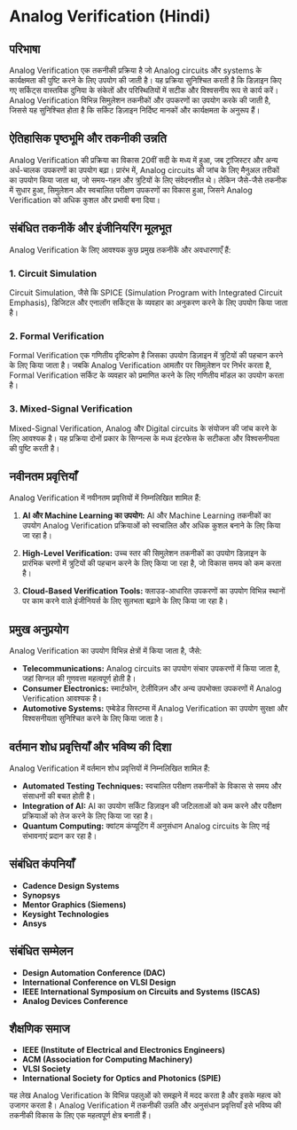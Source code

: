 # Analog Verification (Hindi)

## परिभाषा
Analog Verification एक तकनीकी प्रक्रिया है जो Analog circuits और systems के कार्यक्षमता की पुष्टि करने के लिए उपयोग की जाती है। यह प्रक्रिया सुनिश्चित करती है कि डिज़ाइन किए गए सर्किट्स वास्तविक दुनिया के संकेतों और परिस्थितियों में सटीक और विश्वसनीय रूप से कार्य करें। Analog Verification विभिन्न सिमुलेशन तकनीकों और उपकरणों का उपयोग करके की जाती है, जिससे यह सुनिश्चित होता है कि सर्किट डिज़ाइन निर्दिष्ट मानकों और कार्यक्षमता के अनुरूप हैं।

## ऐतिहासिक पृष्ठभूमि और तकनीकी उन्नति
Analog Verification की प्रक्रिया का विकास 20वीं सदी के मध्य में हुआ, जब ट्रांजिस्टर और अन्य अर्ध-चालक उपकरणों का उपयोग बढ़ा। प्रारंभ में, Analog circuits की जांच के लिए मैनुअल तरीकों का उपयोग किया जाता था, जो समय-गहन और त्रुटियों के लिए संवेदनशील थे। लेकिन जैसे-जैसे तकनीक में सुधार हुआ, सिमुलेशन और स्वचालित परीक्षण उपकरणों का विकास हुआ, जिसने Analog Verification को अधिक कुशल और प्रभावी बना दिया।

## संबंधित तकनीकें और इंजीनियरिंग मूलभूत
Analog Verification के लिए आवश्यक कुछ प्रमुख तकनीकें और अवधारणाएँ हैं:

### 1. Circuit Simulation
Circuit Simulation, जैसे कि SPICE (Simulation Program with Integrated Circuit Emphasis), डिजिटल और एनालॉग सर्किट्स के व्यवहार का अनुकरण करने के लिए उपयोग किया जाता है। 

### 2. Formal Verification
Formal Verification एक गणितीय दृष्टिकोण है जिसका उपयोग डिज़ाइन में त्रुटियों की पहचान करने के लिए किया जाता है। जबकि Analog Verification आमतौर पर सिमुलेशन पर निर्भर करता है, Formal Verification सर्किट के व्यवहार को प्रमाणित करने के लिए गणितीय मॉडल का उपयोग करता है।

### 3. Mixed-Signal Verification
Mixed-Signal Verification, Analog और Digital circuits के संयोजन की जांच करने के लिए आवश्यक है। यह प्रक्रिया दोनों प्रकार के सिग्नल्स के मध्य इंटरफेस के सटीकता और विश्वसनीयता की पुष्टि करती है।

## नवीनतम प्रवृत्तियाँ
Analog Verification में नवीनतम प्रवृत्तियों में निम्नलिखित शामिल हैं:

1. **AI और Machine Learning का उपयोग:** AI और Machine Learning तकनीकों का उपयोग Analog Verification प्रक्रियाओं को स्वचालित और अधिक कुशल बनाने के लिए किया जा रहा है।
   
2. **High-Level Verification:** उच्च स्तर की सिमुलेशन तकनीकों का उपयोग डिज़ाइन के प्रारंभिक चरणों में त्रुटियों की पहचान करने के लिए किया जा रहा है, जो विकास समय को कम करता है।

3. **Cloud-Based Verification Tools:** क्लाउड-आधारित उपकरणों का उपयोग विभिन्न स्थानों पर काम करने वाले इंजीनियर्स के लिए सुलभता बढ़ाने के लिए किया जा रहा है।

## प्रमुख अनुप्रयोग
Analog Verification का उपयोग विभिन्न क्षेत्रों में किया जाता है, जैसे:

- **Telecommunications:** Analog circuits का उपयोग संचार उपकरणों में किया जाता है, जहां सिग्नल की गुणवत्ता महत्वपूर्ण होती है।
- **Consumer Electronics:** स्मार्टफोन, टेलीविज़न और अन्य उपभोक्ता उपकरणों में Analog Verification आवश्यक है।
- **Automotive Systems:** एम्बेडेड सिस्टम्स में Analog Verification का उपयोग सुरक्षा और विश्वसनीयता सुनिश्चित करने के लिए किया जाता है।

## वर्तमान शोध प्रवृत्तियाँ और भविष्य की दिशा
Analog Verification में वर्तमान शोध प्रवृत्तियों में निम्नलिखित शामिल हैं:

- **Automated Testing Techniques:** स्वचालित परीक्षण तकनीकों के विकास से समय और संसाधनों की बचत होती है।
- **Integration of AI:** AI का उपयोग सर्किट डिज़ाइन की जटिलताओं को कम करने और परीक्षण प्रक्रियाओं को तेज करने के लिए किया जा रहा है।
- **Quantum Computing:** क्वांटम कंप्यूटिंग में अनुसंधान Analog circuits के लिए नई संभावनाएं प्रदान कर रहा है।

## संबंधित कंपनियाँ
- **Cadence Design Systems**
- **Synopsys**
- **Mentor Graphics (Siemens)**
- **Keysight Technologies**
- **Ansys**

## संबंधित सम्मेलन
- **Design Automation Conference (DAC)**
- **International Conference on VLSI Design**
- **IEEE International Symposium on Circuits and Systems (ISCAS)**
- **Analog Devices Conference**

## शैक्षणिक समाज
- **IEEE (Institute of Electrical and Electronics Engineers)**
- **ACM (Association for Computing Machinery)**
- **VLSI Society**
- **International Society for Optics and Photonics (SPIE)**

यह लेख Analog Verification के विभिन्न पहलुओं को समझने में मदद करता है और इसके महत्व को उजागर करता है। Analog Verification में तकनीकी उन्नति और अनुसंधान प्रवृत्तियाँ इसे भविष्य की तकनीकी विकास के लिए एक महत्वपूर्ण क्षेत्र बनाती हैं।